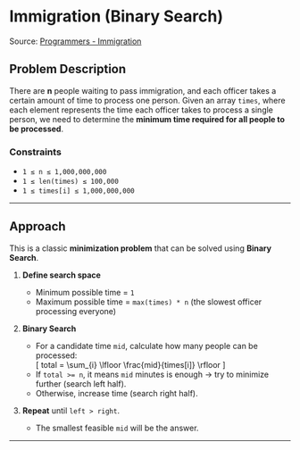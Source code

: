 # Immigration (Binary Search)

Source: [Programmers - Immigration](https://school.programmers.co.kr/learn/courses/30/lessons/43238)

## Problem Description

There are **n** people waiting to pass immigration, and each officer takes a certain amount of time to process one person. Given an array `times`, where each element represents the time each officer takes to process a single person, we need to determine the **minimum time required for all people to be processed**.

### Constraints
- `1 ≤ n ≤ 1,000,000,000`
- `1 ≤ len(times) ≤ 100,000`
- `1 ≤ times[i] ≤ 1,000,000,000`

---

## Approach

This is a classic **minimization problem** that can be solved using **Binary Search**.

1. **Define search space**  
   - Minimum possible time = `1`
   - Maximum possible time = `max(times) * n` (the slowest officer processing everyone)

2. **Binary Search**  
   - For a candidate time `mid`, calculate how many people can be processed:  
     \[
     total = \sum_{i} \lfloor \frac{mid}{times[i]} \rfloor
     \]
   - If `total >= n`, it means `mid` minutes is enough → try to minimize further (search left half).  
   - Otherwise, increase time (search right half).

3. **Repeat** until `left > right`.  
   - The smallest feasible `mid` will be the answer.

---
